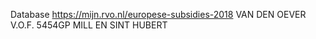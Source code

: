 Database https://mijn.rvo.nl/europese-subsidies-2018 VAN DEN OEVER V.O.F. 5454GP MILL EN SINT HUBERT
